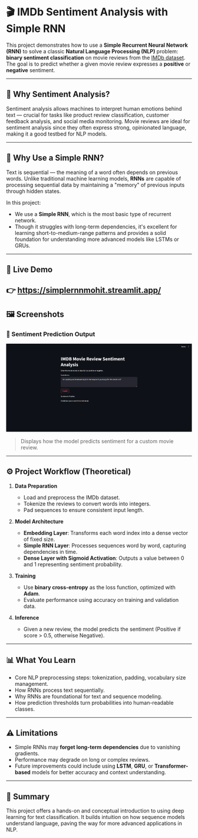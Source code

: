 # 🎬 IMDb Sentiment Analysis with Simple RNN

This project demonstrates how to use a **Simple Recurrent Neural Network (RNN)** to solve a classic **Natural Language Processing (NLP)** problem: **binary sentiment classification** on movie reviews from the [IMDb dataset](https://ai.stanford.edu/~amaas/data/sentiment/). The goal is to predict whether a given movie review expresses a **positive** or **negative** sentiment.

---

## 🧠 Why Sentiment Analysis?

Sentiment analysis allows machines to interpret human emotions behind text — crucial for tasks like product review classification, customer feedback analysis, and social media monitoring. Movie reviews are ideal for sentiment analysis since they often express strong, opinionated language, making it a good testbed for NLP models.

---

## 🔁 Why Use a Simple RNN?

Text is sequential — the meaning of a word often depends on previous words. Unlike traditional machine learning models, **RNNs** are capable of processing sequential data by maintaining a "memory" of previous inputs through hidden states.

In this project:
- We use a **Simple RNN**, which is the most basic type of recurrent network.
- Though it struggles with long-term dependencies, it's excellent for learning short-to-medium-range patterns and provides a solid foundation for understanding more advanced models like LSTMs or GRUs.
---
## 🚀 Live Demo
   👉 https://simplernnmohit.streamlit.app/
---

## 🖼️ Screenshots
### 📌 Sentiment Prediction Output

![Prediction Example](image.png)

> Displays how the model predicts sentiment for a custom movie review.

---

## ⚙️ Project Workflow (Theoretical)

1. **Data Preparation**
   - Load and preprocess the IMDb dataset.
   - Tokenize the reviews to convert words into integers.
   - Pad sequences to ensure consistent input length.

2. **Model Architecture**
   - **Embedding Layer**: Transforms each word index into a dense vector of fixed size.
   - **Simple RNN Layer**: Processes sequences word by word, capturing dependencies in time.
   - **Dense Layer with Sigmoid Activation**: Outputs a value between 0 and 1 representing sentiment probability.

3. **Training**
   - Use **binary cross-entropy** as the loss function, optimized with **Adam**.
   - Evaluate performance using accuracy on training and validation data.

4. **Inference**
   - Given a new review, the model predicts the sentiment (Positive if score > 0.5, otherwise Negative).

---

## 📊 What You Learn

- Core NLP preprocessing steps: tokenization, padding, vocabulary size management.
- How RNNs process text sequentially.
- Why RNNs are foundational for text and sequence modeling.
- How prediction thresholds turn probabilities into human-readable classes.

--- 
## ⚠️ Limitations

- Simple RNNs may **forget long-term dependencies** due to vanishing gradients.
- Performance may degrade on long or complex reviews.
- Future improvements could include using **LSTM**, **GRU**, or **Transformer-based** models for better accuracy and context understanding.

---

## 🧩 Summary

This project offers a hands-on and conceptual introduction to using deep learning for text classification. It builds intuition on how sequence models understand language, paving the way for more advanced applications in NLP.

